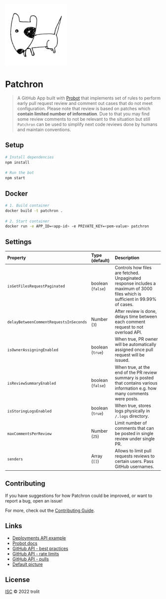 <img src="https://github.com/trolit/Patchron/blob/master/picture.jpg" alt="Patchron image" height="200"/>

# Patchron

> A GitHub App built with [Probot](https://github.com/probot/probot) that implements set of rules to perform early pull request review and comment out cases that do not meet configuration. Please note that review is based on patches which **contain limited number of information**. Due to that you may find some review comments to not be relevant to the situation but still `Patchron` can be used to simplify next code reviews done by humans and maintain conventions.

## Setup

```sh
# Install dependencies
npm install

# Run the bot
npm start
```

## Docker

```sh
# 1. Build container
docker build -t patchron .

# 2. Start container
docker run -e APP_ID=<app-id> -e PRIVATE_KEY=<pem-value> patchron
```

## Settings

| Property                               | Type (default)       | Description                                                                                                                   |
| :------------------------------------- | :------------------- | :---------------------------------------------------------------------------------------------------------------------------- |
| `isGetFilesRequestPaginated`           | boolean (`false`)    | Controls how files are fetched. Unpaginated response includes a maximum of 3000 files which is sufficient in 99.99% of cases. |
| `delayBetweenCommentRequestsInSeconds` | Number (`3`)         | After review is done, delays time between each comment request to not overload API.                                           |
| `isOwnerAssigningEnabled`              | boolean (`true`)     | When true, PR owner will be automatically assigned once pull request will be issued.                                          |
| `isReviewSummaryEnabled`               | boolean (`false`)    | When true, at the end of the PR review summary is posted that contains various information e.g. how many comments were posts. |
| `isStoringLogsEnabled`                 | boolean (`true`)     | When true, stores logs physically in `/.logs` directory.                                                                      |
| `maxCommentsPerReview`                 | Number (`25`)        | Limit number of comments that can be posted in single review under single PR.                                                 |
| `senders`                              | Array<string> (`[]`) | Allows to limit pull requests reviews to certain users. Pass GitHub usernames.                                                |

## Contributing

If you have suggestions for how Patchron could be improved, or want to report a bug, open an issue!

For more, check out the [Contributing Guide](CONTRIBUTING.md).

## Links

-   [Deployments API example](https://developer.github.com/v3/repos/deployments/)
-   [Probot docs](https://probot.github.io/docs/)
-   [GitHub API - best practices](https://docs.github.com/en/rest/guides/best-practices-for-integrators)
-   [GitHub API - rate limits](https://docs.github.com/en/developers/apps/building-github-apps/rate-limits-for-github-apps)
-   [GitHub API - pulls](https://docs.github.com/en/rest/reference/pulls)
-   [Default picture](https://pixabay.com/vectors/dog-pet-hound-black-eye-animal-151123/)

## License

[ISC](LICENSE) © 2022 trolit
